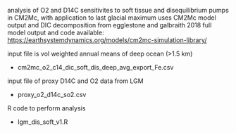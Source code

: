 analysis of O2 and D14C sensitivites to soft tissue and disequilibrium pumps in CM2Mc, with application to last glacial maximum
uses CM2Mc model output and DIC decomposition from egglestone and galbraith 2018
full model output and code available: https://earthsystemdynamics.org/models/cm2mc-simulation-library/ 

input file is vol weighted annual means of deep ocean (>1.5 km)
- cm2mc_o2_c14_dic_soft_dis_deep_avg_export_Fe.csv

input file of proxy D14C and O2 data from LGM 
- proxy_o2_d14c_so2.csv

R code to perform analysis
- lgm_dis_soft_v1.R
